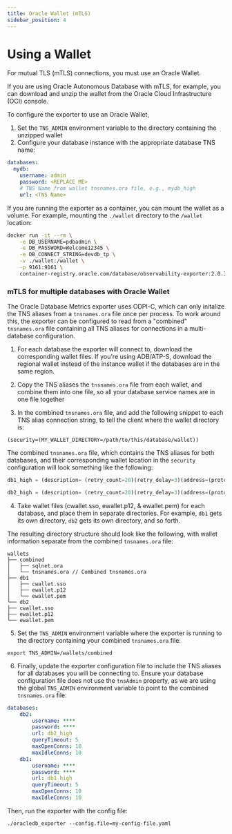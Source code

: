 ```yaml
---
title: Oracle Wallet (mTLS)
sidebar_position: 4
---
```


# Using a Wallet 

For mutual TLS (mTLS) connections, you must use an Oracle Wallet.

If you are using Oracle Autonomous Database with mTLS, for example, you can download and unzip the wallet from the Oracle Cloud Infrastructure (OCI) console.

To configure the exporter to use an Oracle Wallet,

1. Set the `TNS_ADMIN` environment variable to the directory containing the unzipped wallet
2. Configure your database instance with the appropriate database TNS name:

```yaml
databases:
  mydb:
    username: admin
    password: <REPLACE ME>
    # TNS Name from wallet tnsnames.ora file, e.g., mydb_high
    url: <TNS Name>
```

If you are running the exporter as a container, you can mount the wallet as a volume. For example, mounting the `./wallet` directory to the `/wallet` location:

```bash
docker run -it --rm \
    -e DB_USERNAME=pdbadmin \
    -e DB_PASSWORD=Welcome12345 \
    -e DB_CONNECT_STRING=devdb_tp \
    -v ./wallet:/wallet \
    -p 9161:9161 \
    container-registry.oracle.com/database/observability-exporter:2.0.3
```

### mTLS for multiple databases with Oracle Wallet

The Oracle Database Metrics exporter uses ODPI-C, which can only initalize the TNS aliases from a `tnsnames.ora` file once per process. To work around this, the exporter can be configured to read from a "combined" `tnsnames.ora` file containing all TNS aliases for connections in a multi-database configuration.

1. For each database the exporter will connect to, download the corresponding wallet files. If you're using ADB/ATP-S, download the regional wallet instead of the instance wallet if the databases are in the same region.

2. Copy the TNS aliases the `tnsnames.ora` file from each wallet, and combine them into one file, so all your database service names are in one file together

3. In the combined `tnsnames.ora` file, and add the following snippet to each TNS alias connection string, to tell the client where the wallet directory is:

```
(security=(MY_WALLET_DIRECTORY=/path/to/this/database/wallet))
```

The combined `tnsnames.ora` file, which contains the TNS aliases for both databases, and their corresponding wallet location in the `security` configuration will look something like the following:

```sql
db1_high = (description= (retry_count=20)(retry_delay=3)(address=(protocol=tcps)(port=1522)(host=adb.****.oraclecloud.com))(connect_data=(service_name=****.adb.oraclecloud.com))(security=(MY_WALLET_DIRECTORY=/wallets/db1)(ssl_server_dn_match=yes)))

db2_high = (description= (retry_count=20)(retry_delay=3)(address=(protocol=tcps)(port=1522)(host=adb.****.oraclecloud.com))(connect_data=(service_name=****.adb.oraclecloud.com))(security=(MY_WALLET_DIRECTORY=/wallets/db2)(ssl_server_dn_match=yes)))
```

4. Take wallet files (cwallet.sso, ewallet.p12, & ewallet.pem) for each database, and place them in separate directories. For example, `db1` gets its own directory, `db2` gets its own directory, and so forth.

The resulting directory structure should look like the following, with wallet information separate from the combined `tnsnames.ora` file:

```
wallets
├── combined
│   ├── sqlnet.ora
│   └── tnsnames.ora // Combined tnsnames.ora
├── db1
│   ├── cwallet.sso
│   ├── ewallet.p12
│   └── ewallet.pem
└── db2
├── cwallet.sso
├── ewallet.p12
└── ewallet.pem
```

5. Set the `TNS_ADMIN` environment variable where the exporter is running to the directory containing your combined `tnsnames.ora` file:

```
export TNS_ADMIN=/wallets/combined
```

6. Finally, update the exporter configuration file to include the TNS aliases for all databases you will be connecting to. Ensure your database configuration file does not use the `tnsAdmin` property, as we are using the global `TNS_ADMIN` environment variable to point to the combined `tnsnames.ora` file:

```yaml
databases:
    db2:
        username: ****
        password: ****
        url: db2_high
        queryTimeout: 5
        maxOpenConns: 10
        maxIdleConns: 10
    db1:
        username: ****
        password: ****
        url: db1_high
        queryTimeout: 5
        maxOpenConns: 10
        maxIdleConns: 10
```

Then, run the exporter with the config file:

```shell
./oracledb_exporter --config.file=my-config-file.yaml
```